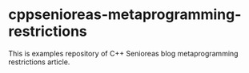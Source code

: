 # cppsenioreas-metaprogramming-restrictions
This is examples repository of C++ Senioreas blog metaprogramming restrictions article.
